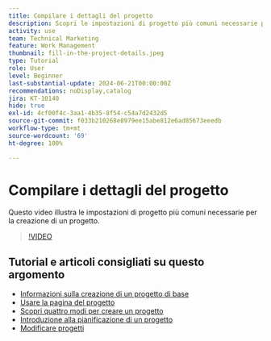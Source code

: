 ```yaml
---
title: Compilare i dettagli del progetto
description: Scopri le impostazioni di progetto più comuni necessarie per creare un progetto.
activity: use
team: Technical Marketing
feature: Work Management
thumbnail: fill-in-the-project-details.jpeg
type: Tutorial
role: User
level: Beginner
last-substantial-update: 2024-06-21T00:00:00Z
recommendations: noDisplay,catalog
jira: KT-10140
hide: true
exl-id: 4cf00f4c-3aa1-4b35-8f54-c54a7d2432d5
source-git-commit: f033b210268e8979ee15abe812e6ad85673eeedb
workflow-type: tm+mt
source-wordcount: '69'
ht-degree: 100%

---
```


# Compilare i dettagli del progetto

Questo video illustra le impostazioni di progetto più comuni necessarie per la creazione di un progetto.

>[!VIDEO](https://video.tv.adobe.com/v/3430410/?quality=12&learn=on)


## Tutorial e articoli consigliati su questo argomento

* [Informazioni sulla creazione di un progetto di base](/help/manage-work/projects/understand-basic-project-creation.md)
* [Usare la pagina del progetto](/help/manage-work/projects/navigate-the-project-page.md)
* [Scopri quattro modi per creare un progetto](/help/manage-work/projects/understand-other-ways-to-create-projects.md)
* [Introduzione alla pianificazione di un progetto](/help/manage-work/projects/getting-started-plan-a-project.md)
* [Modificare progetti](https://experienceleague.adobe.com/it/docs/workfront/using/manage-work/projects/manage-projects/edit-projects)
